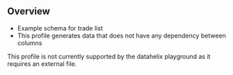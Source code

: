 ## Overview
 - Example schema for trade list
 - This profile generates data that does not have any dependency between columns

This profile is not currently supported by the datahelix playground as it requires an external file.
